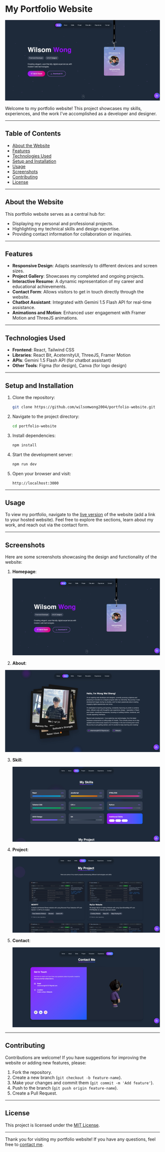 # My Portfolio Website

![Homepage Screenshot](src/assets/screenshot/homepage.jpeg)

Welcome to my portfolio website! This project showcases my skills, experiences, and the work I've accomplished as a developer and designer.

---

## Table of Contents

* [About the Website](#about-the-website)
* [Features](#features)
* [Technologies Used](#technologies-used)
* [Setup and Installation](#setup-and-installation)
* [Usage](#usage)
* [Screenshots](#screenshots)
* [Contributing](#contributing)
* [License](#license)

---

## About the Website

This portfolio website serves as a central hub for:

* Displaying my personal and professional projects.
* Highlighting my technical skills and design expertise.
* Providing contact information for collaboration or inquiries.

---

## Features

* **Responsive Design**: Adapts seamlessly to different devices and screen sizes.
* **Project Gallery**: Showcases my completed and ongoing projects.
* **Interactive Resume**: A dynamic representation of my career and educational achievements.
* **Contact Form**: Allows visitors to get in touch directly through the website.
* **Chatbot Assistant**: Integrated with Gemini 1.5 Flash API for real-time assistance.
* **Animations and Motion**: Enhanced user engagement with Framer Motion and ThreeJS animations.

---

## Technologies Used

* **Frontend**: React, Tailwind CSS
* **Libraries**: React Bit, AceternityUI, ThreeJS, Framer Motion
* **APIs**: Gemini 1.5 Flash API (for chatbot assistant)
* **Other Tools**: Figma (for design), Canva (for logo design)

---

## Setup and Installation

1. Clone the repository:

   ```bash
   git clone https://github.com/wilsomwong2004/portfolio-website.git
   ```

2. Navigate to the project directory:

   ```bash
   cd portfolio-website
   ```

3. Install dependencies:

   ```bash
   npm install
   ```

4. Start the development server:

   ```bash
   npm run dev
   ```

5. Open your browser and visit:

   ```
   http://localhost:3000
   ```

---

## Usage

To view my portfolio, navigate to the [live version](https://wilsomwong2004.github.io/Wil-s-Portfolio-Website/) of the website (add a link to your hosted website). Feel free to explore the sections, learn about my work, and reach out via the contact form.

---

## Screenshots

Here are some screenshots showcasing the design and functionality of the website:

1. **Homepage**:
   
   ![Homepage Screenshot](src/assets/screenshot/homepage.jpeg)

2. **About**:
   
  ![About Screenshot](src/assets/screenshot/about.jpeg)

3. **Skill**:
   
   ![Skills Screenshot](src/assets/screenshot/skills.jpeg)

4. **Project**:
   
   ![Project Screenshot](src/assets/screenshot/project.jpeg)

5. **Contact**:
    
   ![Contact Screenshot](src/assets/screenshot/contact.jpeg)

---

## Contributing

Contributions are welcome! If you have suggestions for improving the website or adding new features, please:

1. Fork the repository.
2. Create a new branch (`git checkout -b feature-name`).
3. Make your changes and commit them (`git commit -m 'Add feature'`).
4. Push to the branch (`git push origin feature-name`).
5. Create a Pull Request.

---

## License

This project is licensed under the [MIT License](LICENSE).

---

Thank you for visiting my portfolio website! If you have any questions, feel free to [contact me](mailto:wilsomwong040727@gmail.com).
